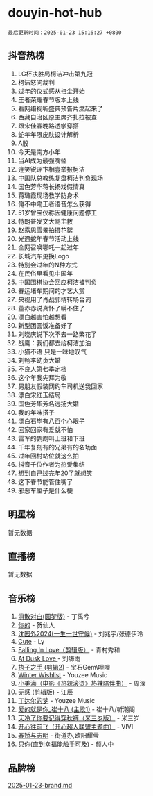 # douyin-hot-hub

`最后更新时间：2025-01-23 15:16:27 +0800`

## 抖音热榜

1. LG杯决胜局柯洁冲击第九冠
1. 柯洁怒问裁判
1. 过年的仪式感从扫尘开始
1. 王者荣耀春节版本上线
1. 看网络视听盛典预告片燃起来了
1. 西藏自治区原主席齐扎拉被查
1. 跟宋佳春晚路透学穿搭
1. 蛇年年限皮肤设计解析
1. A股
1. 今天是南方小年
1. 当AI成为最强嘴替
1. 连笑锐评卞相壹举报柯洁
1. 中国队总教练复盘柯洁判负现场
1. 国色芳华蒋长扬戏假情真
1. 蒋璐霞现场教学防身术
1. 俺不中嘞王者语音怎么获得
1. 51岁曾宝仪称因健康问题停工
1. 特朗普发文大骂主教
1. 赵露思雪景拍摄花絮
1. 光遇蛇年春节活动上线
1. 全网召唤哪吒一起过年
1. 长城汽车更换Logo
1. 特别会过年的N种方式
1. 在民俗里看见中国年
1. 中国围棋协会回应柯洁被判负
1. 春运堵车期间的才艺大赏
1. 央视用了肖战郭靖转场台词
1. 董赤赤说真怀了瞒不住了
1. 漂白越害怕越想看
1. 新型团圆饭准备好了
1. 刘晓庆说下次不去一路繁花了
1. 战鹰：我们都去给柯洁加油
1. 小猫不语 只是一味地叹气
1. 刘畅李幼贞大婚
1. 不良人第七季定档
1. 这个年我先拜为敬
1. 男朋友假装网约车司机送我回家
1. 漂白宋红玉结局
1. 国色芳华芳名远扬大婚
1. 我的年味搭子
1. 漂白石毕有八百个心眼子
1. 回家回家有爱就不怕
1. 雷军的鹦鹉叫上班和下班
1. 千年复刻有的兄弟有的名场面
1. 过年回村站位就这么拍
1. 抖音千位作者为热爱集结
1. 想到自己过完年20了就想笑
1. 这下春节能管住嘴了
1. 邪恶车厘子是什么梗

## 明星榜

暂无数据

## 直播榜

暂无数据

## 音乐榜

1. [消散对白(圆梦版)](https://sf5-hl-cdn-tos.douyinstatic.com/obj/tos-cn-ve-2774/og4jB5I5IizzoZVAAAzWgBMAsMDWoArfwBOiFs) - 丁禹兮
1. [你的](https://sf5-hl-cdn-tos.douyinstatic.com/obj/tos-cn-ve-2774/oYuIeKf42jB7sEV6B2upMdpYAgfrQWj0FeRegh) - 贺仙人
1. [沈园外2024(一生一世守候)](https://sf5-hl-cdn-tos.douyinstatic.com/obj/tos-cn-ve-2774/oAIYMHGCmKaYKFDd6FZBf9AfMfx1eErAAEJAFH) - 刘兆宇/张德伊玲
1. [Cute](https://sf5-hl-cdn-tos.douyinstatic.com/obj/tos-cn-ve-2774/o4IbIzHWKAAB4wsS5qMBRiiAlEBGTpQRNfFvuo) - Ly
1. [Falling In Love（剪辑版）](https://sf5-hl-cdn-tos.douyinstatic.com/obj/tos-cn-ve-2774/o8ajpA8zzgBPahbBIO8AcKGBLJezFCRd1wfP9f) - 青村秀和
1. [ At Dusk  Love ](https://sf5-hl-cdn-tos.douyinstatic.com/obj/tos-cn-ve-2774/o8CrpCf5CaYgI4ZrtQgMQAFEfuGqNnRSDQAPBc) - 刘嗨雨
1. [执子之手 (剪辑2)](https://sf5-hl-cdn-tos.douyinstatic.com/obj/tos-cn-ve-2774/oUoZLQjCc31XzqsBnBQUNgeKtYPBcgbFDwtfcu) - 宝石Gem\哩哩
1. [Winter Wishlist](https://sf5-hl-cdn-tos.douyinstatic.com/obj/tos-cn-ve-2774/oIIgUOeamCFCVAzxN6MFRLIBlLGpUqQxeeHrLE) - Youzee Music
1. [小美满（电影《热辣滚烫》热辣陪伴曲）](https://sf5-hl-cdn-tos.douyinstatic.com/obj/tos-cn-ve-2774/o0GAn2lSgfZIDUgtevCGDQYnFg4CwnrBaxbTZL) - 周深
1. [无感 (剪辑版)](https://sf5-hl-cdn-tos.douyinstatic.com/obj/tos-cn-ve-2774/o0eIsUzJBDlQaQFC5OFlgbMEZC1TFYBftOBn6p) - 江辰
1. [丁达尔的梦](https://sf5-hl-cdn-tos.douyinstatic.com/obj/tos-cn-ve-2774/oMU3WirUZBVQkAC9ccG5P2IQirziZM2RTInUY) - Youzee Music
1. [爱的就是你_崔十八 (主歌1)](https://sf5-hl-cdn-tos.douyinstatic.com/obj/tos-cn-ve-2774/oI5BO5DhFZ6UTcNCnZaOCBLtZ7WIMQGfgnXf5E) - 崔十八/听潮阁
1. [天冷了你要记得穿秋裤（米三岁版）](https://sf5-hl-cdn-tos.douyinstatic.com/obj/tos-cn-ve-2774/oQlIwVIDWiZ6BQilAorS7MA0AgCkQDvcZAdm1) - 米三岁
1. [开心往前飞（开心超人联盟主题曲）](https://sf5-hl-cdn-tos.douyinstatic.com/obj/tos-cn-ve-2774/9d8fb7c82cf1421fb93a9fe925275e0a) - VIVI
1. [春娇与志明](https://sf5-hl-cdn-tos.douyinstatic.com/obj/tos-cn-ve-2774/e530d8fceb7044b39707d7f9ff54add1) - 街道办,欧阳耀莹
1. [只你(直到幸福能触手可及)](https://sf5-hl-cdn-tos.douyinstatic.com/obj/tos-cn-ve-2774/o0lBkRDzFTeaVSUz3ZZSCBVtZ5DIMQGfgmEAuE) - 颜人中

## 品牌榜

[2025-01-23-brand.md](2025-01-23-brand.md)
